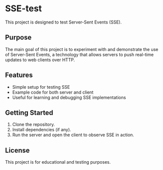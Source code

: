 # SSE-test

This project is designed to test Server-Sent Events (SSE).

## Purpose

The main goal of this project is to experiment with and demonstrate the use of Server-Sent Events, a technology that allows servers to push real-time updates to web clients over HTTP.

## Features

- Simple setup for testing SSE
- Example code for both server and client
- Useful for learning and debugging SSE implementations

## Getting Started

1. Clone the repository.
2. Install dependencies (if any).
3. Run the server and open the client to observe SSE in action.

## License

This project is for educational and testing purposes.
